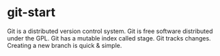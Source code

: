 # git-start
Git is a distributed version control system.
Git is free software distributed under the GPL.
Git has a mutable index called stage.
Git tracks changes.
Creating a new branch is quick & simple.
